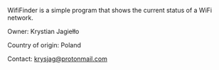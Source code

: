WifiFinder is a simple program that shows the current status of a WiFi network.

Owner: Krystian Jagiełło

Country of origin: Poland

Contact: krysjag@protonmail.com
